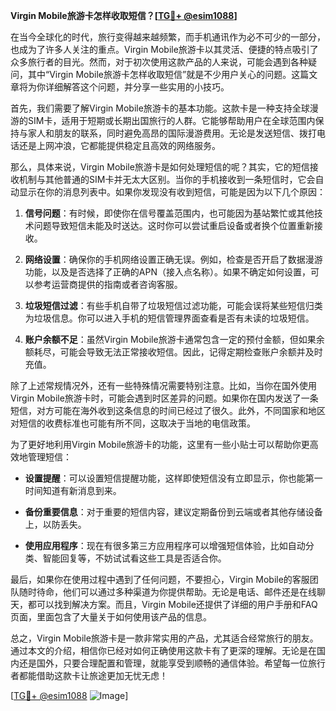 **Virgin Mobile旅游卡怎样收取短信？[[TG💪+ @esim1088](https://t.me/s/esim1088)]**

在当今全球化的时代，旅行变得越来越频繁，而手机通讯作为必不可少的一部分，也成为了许多人关注的重点。Virgin Mobile旅游卡以其灵活、便捷的特点吸引了众多旅行者的目光。然而，对于初次使用这款产品的人来说，可能会遇到各种疑问，其中“Virgin Mobile旅游卡怎样收取短信”就是不少用户关心的问题。这篇文章将为你详细解答这个问题，并分享一些实用的小技巧。

首先，我们需要了解Virgin Mobile旅游卡的基本功能。这款卡是一种支持全球漫游的SIM卡，适用于短期或长期出国旅行的人群。它能够帮助用户在全球范围内保持与家人和朋友的联系，同时避免高昂的国际漫游费用。无论是发送短信、拨打电话还是上网冲浪，它都能提供稳定且高效的网络服务。

那么，具体来说，Virgin Mobile旅游卡是如何处理短信的呢？其实，它的短信接收机制与其他普通的SIM卡并无太大区别。当你的手机接收到一条短信时，它会自动显示在你的消息列表中。如果你发现没有收到短信，可能是因为以下几个原因：

1. **信号问题**：有时候，即使你在信号覆盖范围内，也可能因为基站繁忙或其他技术问题导致短信未能及时送达。这时你可以尝试重启设备或者换个位置重新接收。

2. **网络设置**：确保你的手机网络设置正确无误。例如，检查是否开启了数据漫游功能，以及是否选择了正确的APN（接入点名称）。如果不确定如何设置，可以参考运营商提供的指南或者咨询客服。

3. **垃圾短信过滤**：有些手机自带了垃圾短信过滤功能，可能会误将某些短信归类为垃圾信息。你可以进入手机的短信管理界面查看是否有未读的垃圾短信。

4. **账户余额不足**：虽然Virgin Mobile旅游卡通常包含一定的预付金额，但如果余额耗尽，可能会导致无法正常接收短信。因此，记得定期检查账户余额并及时充值。

除了上述常规情况外，还有一些特殊情况需要特别注意。比如，当你在国外使用Virgin Mobile旅游卡时，可能会遇到时区差异的问题。如果你在国内发送了一条短信，对方可能在海外收到这条信息的时间已经过了很久。此外，不同国家和地区对短信的收费标准也可能有所不同，这取决于当地的电信政策。

为了更好地利用Virgin Mobile旅游卡的功能，这里有一些小贴士可以帮助你更高效地管理短信：

- **设置提醒**：可以设置短信提醒功能，这样即使短信没有立即显示，你也能第一时间知道有新消息到来。
  
- **备份重要信息**：对于重要的短信内容，建议定期备份到云端或者其他存储设备上，以防丢失。
  
- **使用应用程序**：现在有很多第三方应用程序可以增强短信体验，比如自动分类、智能回复等，不妨试试看这些工具是否适合你。

最后，如果你在使用过程中遇到了任何问题，不要担心，Virgin Mobile的客服团队随时待命，他们可以通过多种渠道为你提供帮助。无论是电话、邮件还是在线聊天，都可以找到解决方案。而且，Virgin Mobile还提供了详细的用户手册和FAQ页面，里面包含了大量关于如何使用该产品的信息。

总之，Virgin Mobile旅游卡是一款非常实用的产品，尤其适合经常旅行的朋友。通过本文的介绍，相信你已经对如何正确使用这款卡有了更深的理解。无论是在国内还是国外，只要合理配置和管理，就能享受到顺畅的通信体验。希望每一位旅行者都能借助这款卡让旅途更加无忧无虑！

[[TG💪+ @esim1088](https://t.me/s/esim1088) ![Image](https://i.postimg.cc/4NQfJmqS/Snipaste-2025-05-13-00-14-12.png)]